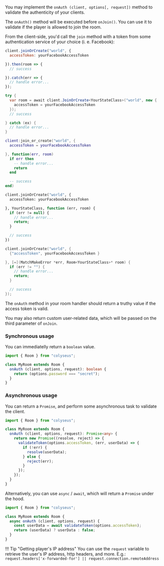 You may implement the `onAuth (client, options[, request])` method to validate the authenticity of your clients.

The `onAuth()` method will be executed before `onJoin()`. You can use it to validate if the player is allowed to join the room.

From the client-side, you'd call the `join` method with a token from some authentication service of your choice (i. e. Facebook):

```javascript fct_label="JavaScript"
client.joinOrCreate("world", {
  accessToken: yourFacebookAccessToken

}).then(room => {
  // success

}).catch(err => {
  // handle error...
});
```

```csharp fct_label="C#"
try {
  var room = await client.JoinOrCreate<YourStateClass>("world", new {
    accessToken = yourFacebookAccessToken
  });
  // success

} catch (ex) {
  // handle error...
}
```

```lua fct_label="Lua"
client:join_or_create("world", {
  accessToken = yourFacebookAccessToken

}, function(err, room)
  if err then
    -- handle error...
    return
  end

  -- success
end)
```

```haxe fct_label="Haxe"
client.joinOrCreate("world", {
  accessToken: yourFacebookAccessToken

}, YourStateClass, function (err, room) {
  if (err != null) {
    // handle error...
    return;
  }

  // success
})
```

```cpp fct_label="C++"
client.joinOrCreate("world", {
  {"accessToken", yourFacebookAccessToken }

}, [=](MatchMakeError *err, Room<YourStateClass>* room) {
  if (err != "") {
    // handle error...
    return;
  }

  // success
});
```

The `onAuth` method in your room handler should return a truthy value if the
access token is valid.

You may also return custom user-related data, which will be passed on the third
parameter of `onJoin`.

### Synchronous usage

You can immediatelly return a `boolean` value.

```typescript
import { Room } from "colyseus";

class MyRoom extends Room {
  onAuth (client, options, request): boolean {
    return (options.password === "secret");
  }
}
```

### Asynchronous usage

You can return a `Promise`, and perform some asynchronous task to validate the client.

```typescript
import { Room } from "colyseus";

class MyRoom extends Room {
  onAuth (client, options, request): Promise<any> {
    return new Promise((resolve, reject) => {
      validateToken(options.accessToken, (err, userData) => {
        if (!err) {
          resolve(userData);
        } else {
          reject(err);
        }
      });
    });
  }
}
```

Alternatively, you can use `async` / `await`, which will return a `Promise` under the hood.

```typescript
import { Room } from "colyseus";

class MyRoom extends Room {
  async onAuth (client, options, request) {
    const userData = await validateToken(options.accessToken);
    return (userData) ? userData : false;
  }
}
```

!!! Tip "Getting player's IP address"
    You can use the `request` variable to retrieve the user's IP address, http headers, and more. E.g.: `request.headers['x-forwarded-for'] || request.connection.remoteAddress`
